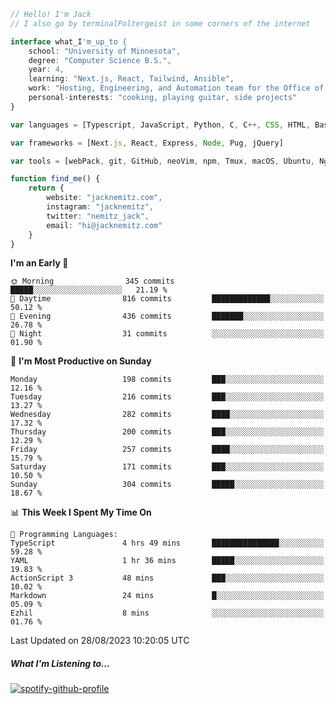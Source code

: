 ```typescript
// Hello! I'm Jack
// I also go by terminalPoltergeist in some corners of the internet

interface what_I'm_up_to {
    school: "University of Minnesota",
    degree: "Computer Science B.S.",
    year: 4,
    learning: "Next.js, React, Tailwind, Ansible",
    work: "Hosting, Engineering, and Automation team for the Office of Information Technology at UMN",
    personal-interests: "cooking, playing guitar, side projects"
}

var languages = [Typescript, JavaScript, Python, C, C++, CSS, HTML, Bash, VimScript]

var frameworks = [Next.js, React, Express, Node, Pug, jQuery]

var tools = [webPack, git, GitHub, neoVim, npm, Tmux, macOS, Ubuntu, Nginx, Ansible, Cloudflare, DigitalOcean]

function find_me() {
    return {
        website: "jacknemitz.com",
        instagram: "jacknemitz",
        twitter: "nemitz_jack",
        email: "hi@jacknemitz.com"
    }
}
```

<!--START_SECTION:waka-->
**I'm an Early 🐤** 

```text
🌞 Morning                345 commits         █████░░░░░░░░░░░░░░░░░░░░   21.19 % 
🌆 Daytime                816 commits         █████████████░░░░░░░░░░░░   50.12 % 
🌃 Evening                436 commits         ███████░░░░░░░░░░░░░░░░░░   26.78 % 
🌙 Night                  31 commits          ░░░░░░░░░░░░░░░░░░░░░░░░░   01.90 % 
```
📅 **I'm Most Productive on Sunday** 

```text
Monday                   198 commits         ███░░░░░░░░░░░░░░░░░░░░░░   12.16 % 
Tuesday                  216 commits         ███░░░░░░░░░░░░░░░░░░░░░░   13.27 % 
Wednesday                282 commits         ████░░░░░░░░░░░░░░░░░░░░░   17.32 % 
Thursday                 200 commits         ███░░░░░░░░░░░░░░░░░░░░░░   12.29 % 
Friday                   257 commits         ████░░░░░░░░░░░░░░░░░░░░░   15.79 % 
Saturday                 171 commits         ███░░░░░░░░░░░░░░░░░░░░░░   10.50 % 
Sunday                   304 commits         █████░░░░░░░░░░░░░░░░░░░░   18.67 % 
```


📊 **This Week I Spent My Time On** 

```text
💬 Programming Languages: 
TypeScript               4 hrs 49 mins       ███████████████░░░░░░░░░░   59.28 % 
YAML                     1 hr 36 mins        █████░░░░░░░░░░░░░░░░░░░░   19.83 % 
ActionScript 3           48 mins             ███░░░░░░░░░░░░░░░░░░░░░░   10.02 % 
Markdown                 24 mins             █░░░░░░░░░░░░░░░░░░░░░░░░   05.09 % 
Ezhil                    8 mins              ░░░░░░░░░░░░░░░░░░░░░░░░░   01.76 % 
```


 Last Updated on 28/08/2023 10:20:05 UTC
<!--END_SECTION:waka-->

##### What I'm Listening to...

[![spotify-github-profile](https://spotify-github-profile.vercel.app/api/view?uid=jack.nemitz&cover_image=true&show_offline=true&bar_color=53b14f&bar_color_cover=false&background_color=121212FF)](https://spotify-github-profile.vercel.app/api/view?uid=jack.nemitz&redirect=true)

